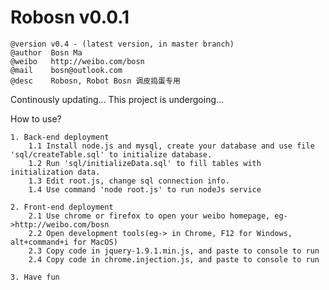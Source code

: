 Robosn v0.0.1
======

    @version v0.4 - (latest version, in master branch)
    @author  Bosn Ma
    @weibo   http://weibo.com/bosn
    @mail    bosn@outlook.com
    @desc    Robosn, Robot Bosn 调皮捣蛋专用

Continously updating...
This project is undergoing...


How to use?

    1. Back-end deployment
        1.1 Install node.js and mysql, create your database and use file 'sql/createTable.sql' to initialize database.
        1.2 Run 'sql/initializeData.sql' to fill tables with initialization data.
        1.3 Edit root.js, change sql connection info.
        1.4 Use command 'node root.js' to run nodeJs service

    2. Front-end deployment
        2.1 Use chrome or firefox to open your weibo homepage, eg->http://weibo.com/bosn
        2.2 Open development tools(eg-> in Chrome, F12 for Windows, alt+command+i for MacOS)
        2.3 Copy code in jquery-1.9.1.min.js, and paste to console to run
        2.4 Copy code in chrome.injection.js, and paste to console to run

    3. Have fun
